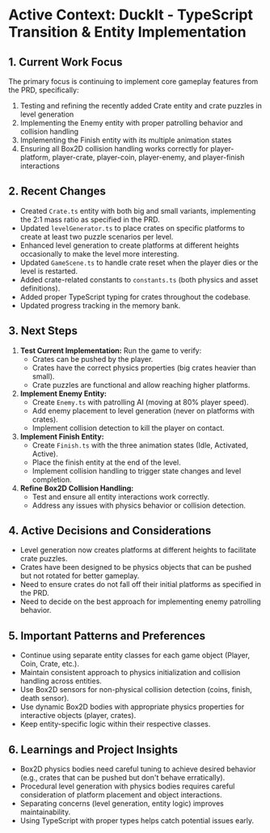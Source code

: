 # Active Context: DuckIt - TypeScript Transition & Entity Implementation

## 1. Current Work Focus

The primary focus is continuing to implement core gameplay features from the PRD, specifically:

1. Testing and refining the recently added Crate entity and crate puzzles in level generation
2. Implementing the Enemy entity with proper patrolling behavior and collision handling
3. Implementing the Finish entity with its multiple animation states
4. Ensuring all Box2D collision handling works correctly for player-platform, player-crate, player-coin, player-enemy, and player-finish interactions

## 2. Recent Changes

- Created `Crate.ts` entity with both big and small variants, implementing the 2:1 mass ratio as specified in the PRD.
- Updated `levelGenerator.ts` to place crates on specific platforms to create at least two puzzle scenarios per level.
- Enhanced level generation to create platforms at different heights occasionally to make the level more interesting.
- Updated `GameScene.ts` to handle crate reset when the player dies or the level is restarted.
- Added crate-related constants to `constants.ts` (both physics and asset definitions).
- Added proper TypeScript typing for crates throughout the codebase.
- Updated progress tracking in the memory bank.

## 3. Next Steps

1.  **Test Current Implementation:** Run the game to verify:
    - Crates can be pushed by the player.
    - Crates have the correct physics properties (big crates heavier than small).
    - Crate puzzles are functional and allow reaching higher platforms.
2.  **Implement Enemy Entity:**
    - Create `Enemy.ts` with patrolling AI (moving at 80% player speed).
    - Add enemy placement to level generation (never on platforms with crates).
    - Implement collision detection to kill the player on contact.
3.  **Implement Finish Entity:**
    - Create `Finish.ts` with the three animation states (Idle, Activated, Active).
    - Place the finish entity at the end of the level.
    - Implement collision handling to trigger state changes and level completion.
4.  **Refine Box2D Collision Handling:**
    - Test and ensure all entity interactions work correctly.
    - Address any issues with physics behavior or collision detection.

## 4. Active Decisions and Considerations

- Level generation now creates platforms at different heights to facilitate crate puzzles.
- Crates have been designed to be physics objects that can be pushed but not rotated for better gameplay.
- Need to ensure crates do not fall off their initial platforms as specified in the PRD.
- Need to decide on the best approach for implementing enemy patrolling behavior.

## 5. Important Patterns and Preferences

- Continue using separate entity classes for each game object (Player, Coin, Crate, etc.).
- Maintain consistent approach to physics initialization and collision handling across entities.
- Use Box2D sensors for non-physical collision detection (coins, finish, death sensor).
- Use dynamic Box2D bodies with appropriate physics properties for interactive objects (player, crates).
- Keep entity-specific logic within their respective classes.

## 6. Learnings and Project Insights

- Box2D physics bodies need careful tuning to achieve desired behavior (e.g., crates that can be pushed but don't behave erratically).
- Procedural level generation with physics bodies requires careful consideration of platform placement and object interactions.
- Separating concerns (level generation, entity logic) improves maintainability.
- Using TypeScript with proper types helps catch potential issues early.
